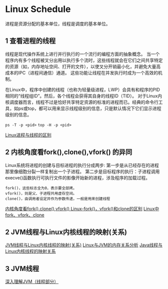 # Linux Schedule
进程是资源分配的基本单位，线程是调度的基本单位。 

## 1 查看进程的线程 
线程是现代操作系统上进行并行执行的一个流行的编程方面的抽象概念。
当一个程序内有多个线程被叉分出用以执行多个流时，这些线程就会在它们之间共享特定的资源（如，内存地址空间、打开的文件），以使叉分开销最小化，并避免大量高成本的IPC（进程间通信）通道。
这些功能让线程在并发执行时成为一个高效的机制。

在Linux中，程序中创建的线程（也称为轻量级进程，LWP）会具有和程序的PID相同的“线程组ID”。然后，各个线程会获得其自身的线程ID（TID）。
对于Linux内核调度器而言，线程不过是恰好共享特定资源的标准的进程而已。经典的命令行工具，如ps或top，都可以用来显示线程级别的信息，只是默认情况下它们显示进程级别的信息。

`ps -T -p <pid>`
`top -H -p <pid>`

[Linux进程与线程的区别](https://my.oschina.net/cnyinlinux/blog/422207)

## 2 内核角度看fork(),clone(),vfork() 的异同
Linux系统将进程的创建与目标进程的执行分成两步:
第一步是从已经存在的进程那里像细胞分裂一样复制出一个子进程。
第二步是目标程序的执行：子进程调用execve()函数执行可执行文件的影像开始新的进程，涉及程序的加载过程。

    fork()，这些标志全为0，表示要全部拷。
    vfork()，则是父、子进程共用虚存空间。
    clone()，由调用者设定并作为参数传递，一般是用来创建线程

[内核角度看fork(),clone(),vfork() ](https://blog.csdn.net/RUN32875094/article/details/79364920)
[Linux-fork()，vfork()和clone的区别](https://blog.csdn.net/caoyan_12727/article/details/52489908)
[Linux中fork、vfork、clone](https://zhuanlan.zhihu.com/p/59065065)

## 2 JVM线程与Linux内核线程的映射(关系)



[JVM线程与Linux内核线程的映射(关系)](https://www.jianshu.com/p/03493f021043)
[Linux与JVM的内存关系分析](https://www.cnblogs.com/heavenhome/articles/6364713.html)
[Java线程与Linux内核线程的映射关系](http://itindex.net/detail/50129-java-%E7%BA%BF%E7%A8%8B-linux)



## 3 JVM线程

[深入理解JVM（线程部分）](https://cloud.tencent.com/developer/article/1605797)